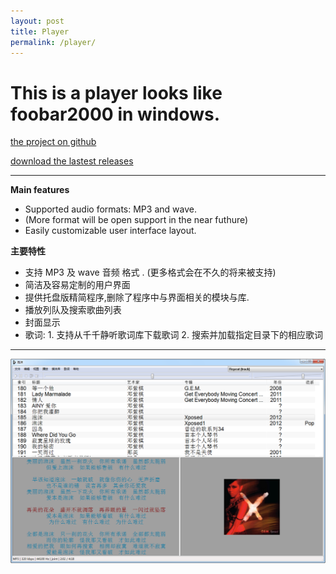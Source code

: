 ```yaml
---
layout: post 
title: Player
permalink: /player/
---
```


# This is a player looks like foobar2000 in windows.


[the project on github](https://github.com/liaogang/player)  

[download the lastest releases](https://github.com/liaogang/player/releases) 


---




**Main features**

* Supported audio formats: MP3 and  wave.
* (More format will be open support in the near futhure)
* Easily customizable user interface layout.   


**主要特性**

* 支持 MP3 及  wave 音频 格式 . (更多格式会在不久的将来被支持)
* 简洁及容易定制的用户界面
* 提供托盘版精简程序,删除了程序中与界面相关的模块与库. 
* 播放列队及搜索歌曲列表
* 封面显示
* 歌词:  1. 支持从千千静听歌词库下载歌词 2. 搜索并加载指定目录下的相应歌词

---
  
  
  


![](resource/img/player/player.png)

